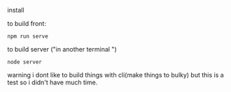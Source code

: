 install

to build front: 

```
npm run serve
```
to build server ("in another terminal ")
```
node server
```
warning i dont like to build things with cli(make things to bulky)  but 
this is a test  so  i didn't have much time.

